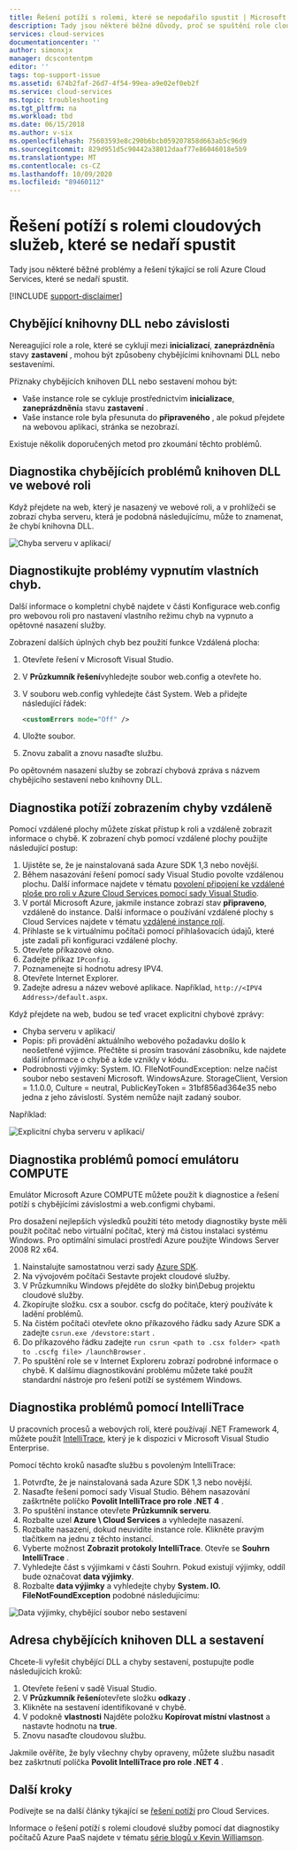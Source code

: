 ```yaml
---
title: Řešení potíží s rolemi, které se nepodařilo spustit | Microsoft Docs
description: Tady jsou některé běžné důvody, proč se spuštění role cloudové služby nemusí zdařit. Jsou k dispozici také řešení těchto problémů.
services: cloud-services
documentationcenter: ''
author: simonxjx
manager: dcscontentpm
editor: ''
tags: top-support-issue
ms.assetid: 674b2faf-26d7-4f54-99ea-a9e02ef0eb2f
ms.service: cloud-services
ms.topic: troubleshooting
ms.tgt_pltfrm: na
ms.workload: tbd
ms.date: 06/15/2018
ms.author: v-six
ms.openlocfilehash: 75603593e8c290b6bcb059207858d663ab5c96d9
ms.sourcegitcommit: 829d951d5c90442a38012daaf77e86046018e5b9
ms.translationtype: MT
ms.contentlocale: cs-CZ
ms.lasthandoff: 10/09/2020
ms.locfileid: "89460112"
---
```

# <a name="troubleshoot-cloud-service-roles-that-fail-to-start"></a>Řešení potíží s rolemi cloudových služeb, které se nedaří spustit
Tady jsou některé běžné problémy a řešení týkající se rolí Azure Cloud Services, které se nedaří spustit.

[!INCLUDE [support-disclaimer](../../includes/support-disclaimer.md)]

## <a name="missing-dlls-or-dependencies"></a>Chybějící knihovny DLL nebo závislosti
Nereagující role a role, které se cyklují mezi **inicializací**, **zaneprázdnění**a stavy **zastavení** , mohou být způsobeny chybějícími knihovnami DLL nebo sestaveními.

Příznaky chybějících knihoven DLL nebo sestavení mohou být:

* Vaše instance role se cykluje prostřednictvím **inicializace**, **zaneprázdnění**a stavu **zastavení** .
* Vaše instance role byla přesunuta do **připraveného** , ale pokud přejdete na webovou aplikaci, stránka se nezobrazí.

Existuje několik doporučených metod pro zkoumání těchto problémů.

## <a name="diagnose-missing-dll-issues-in-a-web-role"></a>Diagnostika chybějících problémů knihoven DLL ve webové roli
Když přejdete na web, který je nasazený ve webové roli, a v prohlížeči se zobrazí chyba serveru, která je podobná následujícímu, může to znamenat, že chybí knihovna DLL.

![Chyba serveru v aplikaci/](./media/cloud-services-troubleshoot-roles-that-fail-start/ic503388.png)

## <a name="diagnose-issues-by-turning-off-custom-errors"></a>Diagnostikujte problémy vypnutím vlastních chyb.
Další informace o kompletní chybě najdete v části Konfigurace web.config pro webovou roli pro nastavení vlastního režimu chyb na vypnuto a opětovné nasazení služby.

Zobrazení dalších úplných chyb bez použití funkce Vzdálená plocha:

1. Otevřete řešení v Microsoft Visual Studio.
2. V **Průzkumník řešení**vyhledejte soubor web.config a otevřete ho.
3. V souboru web.config vyhledejte část System. Web a přidejte následující řádek:

    ```xml
    <customErrors mode="Off" />
    ```
4. Uložte soubor.
5. Znovu zabalit a znovu nasaďte službu.

Po opětovném nasazení služby se zobrazí chybová zpráva s názvem chybějícího sestavení nebo knihovny DLL.

## <a name="diagnose-issues-by-viewing-the-error-remotely"></a>Diagnostika potíží zobrazením chyby vzdáleně
Pomocí vzdálené plochy můžete získat přístup k roli a vzdáleně zobrazit informace o chybě. K zobrazení chyb pomocí vzdálené plochy použijte následující postup:

1. Ujistěte se, že je nainstalovaná sada Azure SDK 1,3 nebo novější.
2. Během nasazování řešení pomocí sady Visual Studio povolte vzdálenou plochu. Další informace najdete v tématu [povolení připojení ke vzdálené ploše pro roli v Azure Cloud Services pomocí sady Visual Studio](cloud-services-role-enable-remote-desktop-visual-studio.md).
3. V portál Microsoft Azure, jakmile instance zobrazí stav **připraveno**, vzdáleně do instance. Další informace o používání vzdálené plochy s Cloud Services najdete v tématu [vzdálené instance rolí](cloud-services-role-enable-remote-desktop-new-portal.md#remote-into-role-instances).
5. Přihlaste se k virtuálnímu počítači pomocí přihlašovacích údajů, které jste zadali při konfiguraci vzdálené plochy.
6. Otevřete příkazové okno.
7. Zadejte příkaz `IPconfig`.
8. Poznamenejte si hodnotu adresy IPV4.
9. Otevřete Internet Explorer.
10. Zadejte adresu a název webové aplikace. Například, `http://<IPV4 Address>/default.aspx`.

Když přejdete na web, budou se teď vracet explicitní chybové zprávy:

* Chyba serveru v aplikaci/
* Popis: při provádění aktuálního webového požadavku došlo k neošetřené výjimce. Přečtěte si prosím trasování zásobníku, kde najdete další informace o chybě a kde vznikly v kódu.
* Podrobnosti výjimky: System. IO. FIleNotFoundException: nelze načíst soubor nebo sestavení Microsoft. WindowsAzure. StorageClient, Version = 1.1.0.0, Culture = neutral, PublicKeyToken = 31bf856ad364e35 nebo jedna z jeho závislostí. Systém nemůže najít zadaný soubor.

Například:

![Explicitní chyba serveru v aplikaci/](./media/cloud-services-troubleshoot-roles-that-fail-start/ic503389.png)

## <a name="diagnose-issues-by-using-the-compute-emulator"></a>Diagnostika problémů pomocí emulátoru COMPUTE
Emulátor Microsoft Azure COMPUTE můžete použít k diagnostice a řešení potíží s chybějícími závislostmi a web.configmi chybami.

Pro dosažení nejlepších výsledků použití této metody diagnostiky byste měli použít počítač nebo virtuální počítač, který má čistou instalaci systému Windows. Pro optimální simulaci prostředí Azure použijte Windows Server 2008 R2 x64.

1. Nainstalujte samostatnou verzi sady [Azure SDK](https://azure.microsoft.com/downloads/).
2. Na vývojovém počítači Sestavte projekt cloudové služby.
3. V Průzkumníku Windows přejděte do složky bin\Debug projektu cloudové služby.
4. Zkopírujte složku. csx a soubor. cscfg do počítače, který používáte k ladění problémů.
5. Na čistém počítači otevřete okno příkazového řádku sady Azure SDK a zadejte `csrun.exe /devstore:start` .
6. Do příkazového řádku zadejte `run csrun <path to .csx folder> <path to .cscfg file> /launchBrowser` .
7. Po spuštění role se v Internet Exploreru zobrazí podrobné informace o chybě. K dalšímu diagnostikování problému můžete také použít standardní nástroje pro řešení potíží se systémem Windows.

## <a name="diagnose-issues-by-using-intellitrace"></a>Diagnostika problémů pomocí IntelliTrace
U pracovních procesů a webových rolí, které používají .NET Framework 4, můžete použít [IntelliTrace](/visualstudio/debugger/intellitrace), který je k dispozici v Microsoft Visual Studio Enterprise.

Pomocí těchto kroků nasaďte službu s povoleným IntelliTrace:

1. Potvrďte, že je nainstalovaná sada Azure SDK 1,3 nebo novější.
2. Nasaďte řešení pomocí sady Visual Studio. Během nasazování zaškrtněte políčko **Povolit IntelliTrace pro role .NET 4** .
3. Po spuštění instance otevřete **Průzkumník serveru**.
4. Rozbalte uzel **Azure \\ Cloud Services** a vyhledejte nasazení.
5. Rozbalte nasazení, dokud neuvidíte instance role. Klikněte pravým tlačítkem na jednu z těchto instancí.
6. Vyberte možnost **Zobrazit protokoly IntelliTrace**. Otevře se **Souhrn IntelliTrace** .
7. Vyhledejte část s výjimkami v části Souhrn. Pokud existují výjimky, oddíl bude označovat **data výjimky**.
8. Rozbalte **data výjimky** a vyhledejte chyby **System. IO. FileNotFoundException** podobné následujícímu:

![Data výjimky, chybějící soubor nebo sestavení](./media/cloud-services-troubleshoot-roles-that-fail-start/ic503390.png)

## <a name="address-missing-dlls-and-assemblies"></a>Adresa chybějících knihoven DLL a sestavení
Chcete-li vyřešit chybějící DLL a chyby sestavení, postupujte podle následujících kroků:

1. Otevřete řešení v sadě Visual Studio.
2. V **Průzkumník řešení**otevřete složku **odkazy** .
3. Klikněte na sestavení identifikované v chybě.
4. V podokně **vlastnosti** Najděte položku **Kopírovat místní vlastnost** a nastavte hodnotu na **true**.
5. Znovu nasaďte cloudovou službu.

Jakmile ověříte, že byly všechny chyby opraveny, můžete službu nasadit bez zaškrtnutí políčka **Povolit IntelliTrace pro role .NET 4** .

## <a name="next-steps"></a>Další kroky
Podívejte se na další články týkající se [řešení potíží](https://azure.microsoft.com/documentation/articles/?tag=top-support-issue&product=cloud-services) pro Cloud Services.

Informace o řešení potíží s rolemi cloudové služby pomocí dat diagnostiky počítačů Azure PaaS najdete v tématu [série blogů v Kevin Williamson](https://docs.microsoft.com/archive/blogs/kwill/windows-azure-paas-compute-diagnostics-data).
